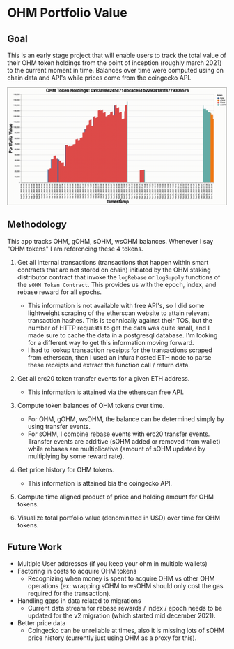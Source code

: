 # OHM Portfolio Value 

## Goal 

This is an early stage project that will enable users to track the total value of their OHM token holdings from the point of inception (roughly march 2021) to the current moment in time. Balances over time were computed using on chain data and API's while prices come from the coingecko API. 

![demo-gif](./ohm-demo.gif)

## Methodology

This app tracks OHM, gOHM, sOHM, wsOHM balances. Whenever I say "OHM tokens" I am referencing these 4 tokens. 

1. Get all internal transactions (transactions that happen within smart contracts that are not stored on chain) initiated by the OHM staking distributor contract that invoke the `logRebase` or `logSupply` functions of the `sOHM Token Contract`. This provides us with the epoch, index, and rebase reward for all epochs.
    - This information is not available with free API's, so I did some lightweight scraping of the etherscan website to attain relevant transaction hashes. This is technically against their TOS, but the number of HTTP requests to get the data was quite small, and I made sure to cache the data in a postgresql database. I'm looking for a different way to get this information moving forward.
    - I had to lookup transaction receipts for the transactions scraped from etherscan, then I used an infura hosted ETH node to parse these receipts and extract the function call / return data. 

2. Get all erc20 token transfer events for a given ETH address. 
   - This information is attained via the etherscan free API. 

3. Compute token balances of OHM tokens over time.
   -  For OHM, gOHM, wsOHM, the balance can be determined simply by using transfer events. 
   - For sOHM, I combine rebase events with erc20 transfer events. Transfer events are additive (sOHM added or removed from wallet) while rebases are multiplicative (amount of sOHM updated by multiplying by some reward rate). 

4. Get price history for OHM tokens. 
    - This information is attained bia the coingecko API. 

5. Compute time aligned product of price and holding amount for OHM tokens. 

6. Visualize total portfolio value (denominated in USD) over time for OHM tokens. 

## Future Work

* Multiple User addresses (if you keep your ohm in multiple wallets) 
* Factoring in costs to acquire OHM tokens
  * Recognizing when money is spent to acquire OHM vs other OHM operations (ex: wrapping sOHM to wsOHM should only cost the gas required for the transaction). 
* Handling gaps in data related to migrations 
  * Current data stream for rebase rewards / index / epoch needs to be updated for the v2 migration (which started mid december 2021). 
* Better price data 
  * Coingecko can be unreliable at times, also it is missing lots of sOHM price history (currently just using OHM as a proxy for this). 




